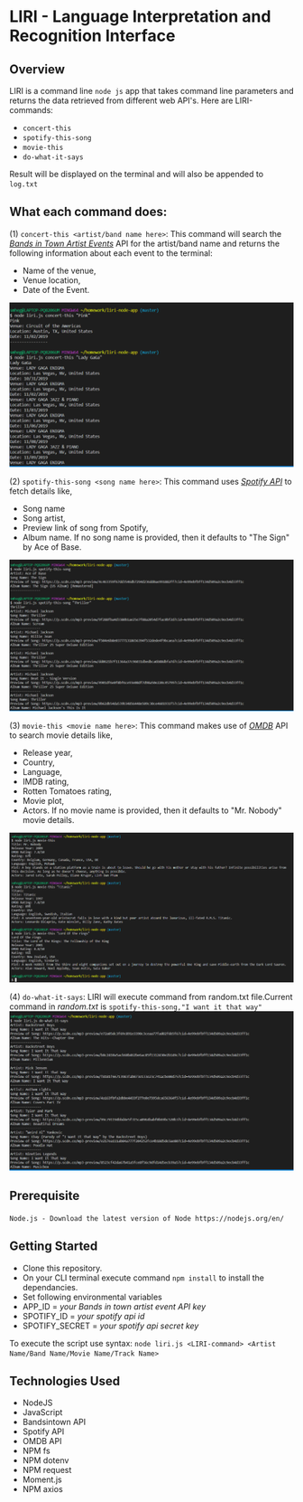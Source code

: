 # LIRI - Language Interpretation and Recognition Interface

## Overview
LIRI is a command line `node js` app that takes command line parameters and returns the data retrieved from different web API's.      Here are LIRI-commands: 
* `concert-this` 
* `spotify-this-song`
* `movie-this`
* `do-what-it-says`

Result will be displayed on the terminal and will also be appended to `log.txt`

## What each command does:
(1) `concert-this <artist/band name here>`:
This command will search the [_Bands in Town Artist Events_](https://artists.bandsintown.com/support/bandsintown-api) API for the artist/band name and returns the following information about each event to the terminal: 
* Name of the venue,
* Venue location,
* Date of the Event.

![](./images/concertthis.PNG)

(2) `spotify-this-song <song name here>`: This command uses [_Spotify API_](https://developer.spotify.com/documentation/web-api/) to fetch details like, 
* Song name
* Song artist,
* Preview link of song from Spotify,
* Album name.
If no song name is provided, then it defaults to "The Sign" by Ace of Base.

![](./images/spotifythissong.PNG)

(3) `movie-this <movie name here>`: This command makes use of [_OMDB_](http://www.omdbapi.com/) API to search movie details like, 
* Release year,
* Country,
* Language,
* IMDB rating, 
* Rotten Tomatoes rating,
* Movie plot, 
* Actors. 
If no movie name is provided, then it defaults to "Mr. Nobody" movie details.

![](./images/moviethis.PNG)

(4) `do-what-it-says`: LIRI will execute command from random.txt file.Current command in _random.txt_ is `spotify-this-song,"I want it that way"`
![](./images/dowhatitsays.PNG)

## Prerequisite
`Node.js - Download the latest version of Node https://nodejs.org/en/`

## Getting Started
* Clone this repository.
* On your CLI terminal execute command `npm install` to install the dependancies.
* Set following environmental variables
* APP_ID = _your Bands in town artist event API key_
* SPOTIFY_ID = _your spotify api id_
* SPOTIFY_SECRET = _your spotify api secret key_

To execute the script use syntax:
`node liri.js <LIRI-command> <Artist Name/Band Name/Movie Name/Track Name>`

## Technologies Used
* NodeJS
* JavaScript
* Bandsintown API
* Spotify API
* OMDB API
* NPM fs
* NPM dotenv
* NPM request
* Moment.js
* NPM axios
